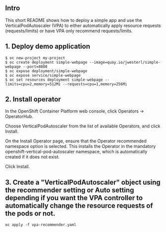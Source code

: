 ## Intro
This short README shows how to deploy a simple app and use the VerticalPodAutoscaler (VPA) to either automatically apply resource requests (requests/limits) or have VPA only recommend requests/limits.

## 1. Deploy demo application

```
$ oc new-project my-project
$ oc create deployment simple-webpage --image=quay.io/jwesterl/simple-webpage --port=8080
$ oc expose deployment/simple-webpage
$ oc expose service/simple-webpage
$ oc set resources deployment simple-webpage --limits=cpu=2,memory=512Mi --requests=cpu=1,memory=256Mi
```

## 2. Install operator
In the OpenShift Container Platform web console, click Operators → OperatorHub.

Choose VerticalPodAutoscaler from the list of available Operators, and click Install.

On the Install Operator page, ensure that the Operator recommended namespace option is selected. This installs the Operator in the mandatory openshift-vertical-pod-autoscaler namespace, which is automatically created if it does not exist.

Click Install.

## 3. Create a "VerticalPodAutoscaler" object using the recommender setting or Auto setting depending if you want the VPA controller to automatically change the resource requests of the pods or not.
```
oc apply -f vpa-recommender.yaml
```
